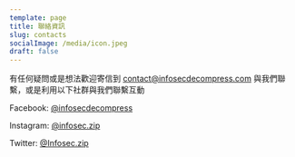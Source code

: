 ```yaml
---
template: page
title: 聯絡資訊
slug: contacts
socialImage: /media/icon.jpeg
draft: false
---
```

有任何疑問或是想法歡迎寄信到 [contact@infosecdecompress.com](mailto:contact@infosecdecompress.com) 與我們聯繫，或是利用以下社群與我們聯繫互動

Facebook: [@infosecdecompress](https://www.facebook.com/infosecdecompress)

Instagram: [@infosec.zip](https://www.instagram.com/infosec.zip/)

Twitter: [@Infosec.zip](https://twitter.com/InfoSec_zip)